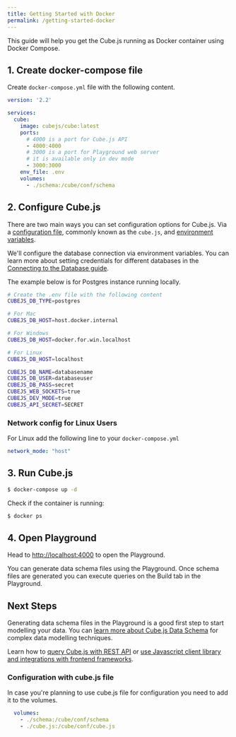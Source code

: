 ```yaml
---
title: Getting Started with Docker
permalink: /getting-started-docker
---
```


[link-connecting-to-the-database]: /connecting-to-the-database
[link-cubejs-schema]: /getting-started-cubejs-schema
[link-rest-api]: /rest-api
[link-frontend-introduction]: /frontend-introduction
[link-config]: /config
[link-env-vars]: /reference/environment-variables

This guide will help you get the Cube.js running as Docker container using Docker Compose. 

## 1. Create docker-compose file

Create `docker-compose.yml` file with the following content.

```yaml
version: '2.2'

services:
  cube:
    image: cubejs/cube:latest
    ports:
      # 4000 is a port for Cube.js API
      - 4000:4000
      # 3000 is a port for Playground web server
      # it is available only in dev mode
      - 3000:3000
    env_file: .env
    volumes:
      - ./schema:/cube/conf/schema
```

## 2. Configure Cube.js

There are two main ways you can set configuration options for Cube.js. Via a [configuration file][link-config], commonly known as the `cube.js`, and [environment variables][link-env-vars].

We'll configure the database connection via environment variables. You can learn more about setting credentials for different databases in the [Connecting to the Database guide][link-connecting-to-the-database].

The example below is for Postgres instance running locally. 

```bash
# Create the .env file with the following content
CUBEJS_DB_TYPE=postgres

# For Mac
CUBEJS_DB_HOST=host.docker.internal

# For Windows
CUBEJS_DB_HOST=docker.for.win.localhost

# For Linux
CUBEJS_DB_HOST=localhost

CUBEJS_DB_NAME=databasename
CUBEJS_DB_USER=databaseuser
CUBEJS_DB_PASS=secret
CUBEJS_WEB_SOCKETS=true
CUBEJS_DEV_MODE=true
CUBEJS_API_SECRET=SECRET
```

### Network config for Linux Users

For Linux add the following line to your `docker-compose.yml` 

```yaml
network_mode: "host"
```

## 3. Run Cube.js

```bash
$ docker-compose up -d
```

Check if the container is running:

```bash
$ docker ps
```

## 4. Open Playground

Head to [http://localhost:4000](http://localhost:8080/console) to open the Playground.

You can generate data schema files using the Playground. Once schema files are
generated you can execute queries on the Build tab in the Playground.

## Next Steps

Generating data schema files in the Playground is a good first step to start modelling your data. You can [learn more about Cube.js Data Schema][link-cubejs-schema] for complex data
modelling techniques.

Learn how to [query Cube.js with REST API][link-rest-api] or [use Javascript client library and
integrations with frontend frameworks][link-frontend-introduction].

### Configuration with cube.js file

In case you're planning to use cube.js file for configuration you need to add it
to the volumes.

```yaml
  volumes:
    - ./schema:/cube/conf/schema
    - ./cube.js:/cube/conf/cube.js
```



